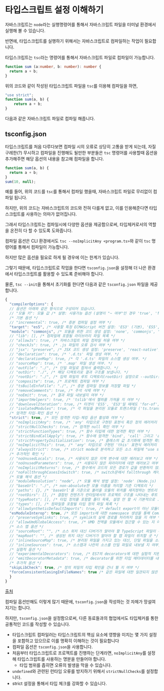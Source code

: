 # 타입스크립트 설정 이해하기

자바스크립트는 `node`라는 실행명령어를 통해서 자바스크립트 파일을 터미널 환경에서 실행해 볼 수 있습니다.

반면에, 타입스크립트를 실행하기 위해서는 자바스크립트로 컴파일하는 작업이 필요합니다. 

타입스크립트는 `tsc`라는 명령어를 통해서 자바스크립트 파일로 컴파일이 가능합니다.

```ts
function sum (a:number, b: number): number {
  return a + b;
}
```

위의 코드와 같이 작성된 타입스크립트 파일을 `tsc`를 이용해 컴파일을 하면,

```js
"use strict";
function sum(a, b) {
    return a + b;
}
```

다음과 같은 자바스크립트 파일로 컴파일 해줍니다.

## tsconfig.json

타입스크립트를 처음 다루다보면 컴파일 시의 오류로 상당히 고통을 받게 되는데, 자질구레한(?) 무시하고 컴파일을 진행해도 될만한 부분들은 `tsc` 명령어를 사용할때 옵션을 추가해주면 해당 옵션의 내용을 참고해 컴파일을 합니다.

```ts
function sum(a, b) {
  return a + b;
}
sum(10, null);
```

예를 들어, 위의 코드를 `tsc`를 통해서 컴파일 했을때, 자바스크립트 파일로 무리없이 컴파일 됩니다.

하지만, 위의 코드는 자바스크립트의 코드와 전혀 다를게 없고, 이를 인용해준다면 타입스크립트를 사용하는 의마가 없어집니다.

그래서 타입스크립트는 컴파일시에 다양한 옵션을 제공함으로써, 타입체커로서의 역할을 온전히 다 할 수 있도록 도와줍니다.

컴파일 옵션은 CLI 환경에서도 `tsc --noImplicitAny <program.ts>`와 같이 `tsc` 명령어를 통해서 컴파일이 가능합니다.

하지만 많은 옵션을 필요로 하게 될 경우에 이는 한계가 있습니다.

그렇기 때문에, 타입스크립트로 작업을 한다면 `tsconfig.json`을 설정해 더 나은 환경에서 타입스크립트를 활용할 수 있도록 준비해야 합니다.

물론, `tsc --init`을 통해서 초기화를 한다면 다음과 같은 `tsconfig.json` 파일을 제공합니다.

```js
{
  "compilerOptions": {
  // 옵션은 아래와 같은 형식으로 구성되어 있습니다.
  // "모듈 키": 모듈 값 /* 설명: 사용가능 옵션 (설명이 "~ 여부"인 경우 'true', 'false') */
  /* 기본 옵션 */
  // "incremental": true, /* 증분 컴파일 설정 여부 */
  "target": "es5", /* 사용할 특정 ECMAScript 버전 설정: 'ES3' (기본), 'ES5', 'ES2015', 'ES2016', 'ES2017', 'ES2018', 'ES2019', 'ES2020', 혹은 'ESNEXT'. */
  "module": "commonjs", /* 모듈을 위한 코드 생성 설정: 'none', 'commonjs', 'amd', 'system', 'umd', 'es2015', 'es2020', or 'ESNext'. */
  // "lib": [], /* 컴파일에 포함될 라이브러리 파일 목록 */
  // "allowJs": true, /* 자바스크립트 파일 컴파일 허용 여부 */
  // "checkJs": true, /* .js 파일의 오류 검사 여부 */
  // "jsx": "preserve", /* JSX 코드 생성 설정: 'preserve', 'react-native', 혹은 'react'. */
  // "declaration": true, /* '.d.ts' 파일 생성 여부. */
  // "declarationMap": true, /* 각 '.d.ts' 파일의 소스맵 생성 여부. */
  // "sourceMap": true, /* '.map' 파일 생성 여부. */
  // "outFile": "./", /* 단일 파일로 합쳐서 출력합니다. */
  // "outDir": "./", /* 해당 디렉토리로 결과 구조를 보냅니다. */
  // "rootDir": "./", /* 입력 파일의 루트 디렉토리(rootDir) 설정으로 --outDir로 결과 디렉토리 구조를 조작할 때 사용됩니다. */
  // "composite": true, /* 프로젝트 컴파일 여부 */
  // "tsBuildInfoFile": "./", /* 증분 컴파일 정보를 저장할 파일 */
  // "removeComments": true, /* 주석 삭제 여부 */
  // "noEmit": true, /* 결과 파일 내보낼지 여부 */
  // "importHelpers": true, /* 'tslib'에서 헬퍼를 가져올 지 여부 */
  // "downlevelIteration": true, /* 타겟이 'ES5', 'ES3'일 때에도 'for-of', spread 그리고 destructuring 문법 모두 지원 */
  // "isolatedModules": true, /* 각 파일을 분리된 모듈로 트랜스파일 ('ts.transpileModule'과 비슷합니다). */
  /* 엄격한 타입-확인 옵션 */
  "strict": true, /* 모든 엄격한 타입-체킹 옵션 활성화 여부 */
  // "noImplicitAny": true, /* 'any' 타입으로 구현된 표현식 혹은 정의 에러처리 여부 */
  // "strictNullChecks": true, /* 엄격한 null 확인 여부 */
  // "strictFunctionTypes": true, /* 함수 타입에 대한 엄격한 확인 여부 */
  // "strictBindCallApply": true, /* 함수에 엄격한 'bind', 'call' 그리고 'apply' 메소드 사용 여부 */
  // "strictPropertyInitialization": true, /* 클래스의 값 초기화에 엄격한 확인 여부 */
  // "noImplicitThis": true, /* 'any' 타입으로 구현된 'this' 표현식 에러처리 여부 */
  // "alwaysStrict": true, /* strict mode로 분석하고 모든 소스 파일에 "use strict"를 추가할 지 여부 */
  /* 추가적인 확인 */
  // "noUnusedLocals": true, /* 사용되지 않은 지역 변수에 대한 에러보고 여부 */
  // "noUnusedParameters": true, /* 사용되지 않은 파라미터에 대한 에러보고 여부 */
  // "noImplicitReturns": true, /* 함수에서 코드의 모든 경로가 값을 반환하지 않을 시 에러보고 여부 */
  // "noFallthroughCasesInSwitch": true, /* switch문에서 fallthrough 케이스에 대한 에러보고 여부 */
  /* 모듈 해석 옵션 */
  // "moduleResolution": "node", /* 모듈 해석 방법 설정: 'node' (Node.js) 혹은 'classic' (TypeScript pre-1.6). */
  // "baseUrl": "./", /* non-absolute한 모듈 이름을 처리할 기준 디렉토리 */
  // "paths": {}, /* 'baseUrl'를 기준으로 불러올 모듈의 위치를 재지정하는 엔트리 시리즈 */
  // "rootDirs": [], /* 결합된 컨텐츠가 런타임에서의 프로젝트 구조를 나타내는 루트 폴더들의 목록 */
  // "typeRoots": [], /* 타입 정의를 포함할 폴더 목록, 설정 안 할 시 기본적으로 ./node_modules/@types로 설정 */
  // "types": [], /* 컴파일중 포함될 타입 정의 파일 목록 */
  // "allowSyntheticDefaultImports": true, /* default export이 아닌 모듈에서도 default import가 가능하게 할 지 여부, 해당 설정은 코드 추출에 영향은 주지 않고, 타입확인에만 영향을 줍니다. */
  "esModuleInterop": true, /* 모든 imports에 대한 namespace 생성을 통해 CommonJS와 ES Modules 간의 상호 운용성이 생기게할 지 여부, 'allowSyntheticDefaultImports'를 암시적으로 승인합니다. */
  // "preserveSymlinks": true, /* symlik의 실제 경로를 처리하지 않을 지 여부 */
  // "allowUmdGlobalAccess": true, /* UMD 전역을 모듈에서 접근할 수 있는 지 여부 */
  /* 소스 맵 옵션 */
  // "sourceRoot": "", /* 소스 위치 대신 디버거가 알아야 할 TypeScript 파일이 위치할 곳 */
  // "mapRoot": "", /* 생성된 위치 대신 디버거가 알아야 할 맵 파일이 위치할 곳 */
  // "inlineSourceMap": true, /* 분리된 파일을 가지고 있는 대신, 단일 파일을 소스 맵과 가지고 있을 지 여부 */
  // "inlineSources": true, /* 소스맵과 나란히 소스를 단일 파일로 내보낼 지 여부, '--inlineSourceMap' 혹은 '--sourceMap'가 설정되어 있어야 한다. */
  /* 실험적 옵션 */
  // "experimentalDecorators": true, /* ES7의 decorators에 대한 실험적 지원 여부 */
  // "emitDecoratorMetadata": true, /* decorator를 위한 타입 메타데이터를 내보내는 것에 대한 실험적 지원 여부 */
  /* 추가적 옵션 */
  "skipLibCheck": true, /* 정의 파일의 타입 확인을 건너 뛸 지 여부 */
  "forceConsistentCasingInFileNames": true /* 같은 파일에 대한 일관되지 않은 참조를 허용하지 않을 지 여부 */
  }
}

```
[출처](https://geonlee.tistory.com/214)

컴파일 옵션만해도 이렇게 많기 때문에, `tsconfig.json`을 작성하는 것 자체가 망설여지기는 합니다.

하지만, `tsconfig.json`을 설정함으로써, 다른 동료들과의 협업에서도 타입체커를 통한 공통적인 코드를 작성할 수 있습니다.

- 타입스크립트 컴파일러는 타입스크립트의 핵심 요소에 영향을 미치는 몇 가지 설정을 포함하고 있으므로 이를 명확히 이해하는 것이 필요합니다
- 컴파일 옵션은 `tsconfig.json`을 사용합니다.
- 처음부터 타입스크립트로 프로젝트를 진행하는 단계라면, `noImplicitAny`를 설정해 타입스크립트를 사용하는 명분을 만들어야 합니다.
  - 타입 범위를 좁히면 오류의 발생을 막을 수 있습니다.   
- `undefined`와 관련된 런타임 오류를 방지하기 위해서 `strictNullChecks`를 설정합니다.
- strict 설정을 통해서 타입 체크를 강화할 수 있습니다.